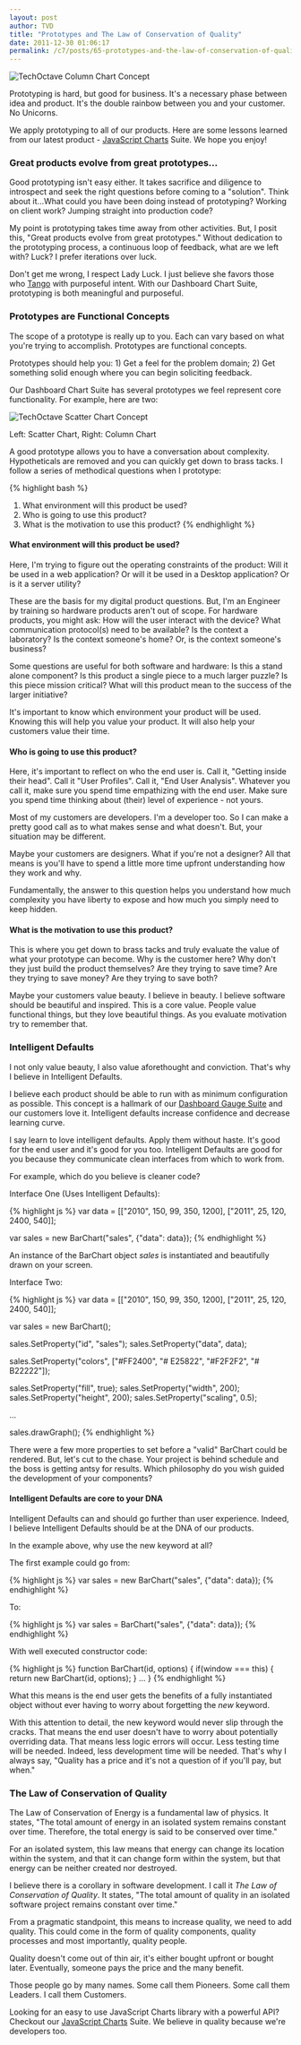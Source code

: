 ```yaml
---
layout: post
author: TVD
title: "Prototypes and The Law of Conservation of Quality"
date: 2011-12-30 01:06:17
permalink: /c7/posts/65-prototypes-and-the-law-of-conservation-of-quality
---
```


<img src="https://techoctave.com/c7/static/column-chart-concept.png" alt="TechOctave Column Chart Concept"/>

Prototyping is hard, but good for business. It's a necessary phase between idea and product. It's the double rainbow between you and your customer. No Unicorns.

We apply prototyping to all of our products. Here are some lessons learned from our latest product - [JavaScript Charts][1] Suite. We hope you enjoy!


### Great products evolve from great prototypes...

Good prototyping isn't easy either. It takes sacrifice and diligence to introspect and seek the right questions before coming to a "solution". Think about it...What could you have been doing instead of prototyping? Working on client work? Jumping straight into production code?

My point is prototyping takes time away from other activities. But, I posit this, "Great products evolve from great prototypes." Without dedication to the prototyping process, a continuous loop of feedback, what are we left with? Luck? I prefer iterations over luck.

Don't get me wrong, I respect Lady Luck. I just believe she favors those who [Tango][2] with purposeful intent. With our Dashboard Chart Suite, prototyping is both meaningful and purposeful.

### Prototypes are Functional Concepts

The scope of a prototype is really up to you. Each can vary based on what you're trying to accomplish. Prototypes are functional concepts.

Prototypes should help you: 1) Get a feel for the problem domain; 2) Get something solid enough where you can begin soliciting feedback.

Our Dashboard Chart Suite has several prototypes we feel represent core functionality. For example, here are two:

<img src="https://techoctave.com/c7/static/scatter-chart-concept.png" alt="TechOctave Scatter Chart Concept"/>

Left: Scatter Chart, Right: Column Chart

A good prototype allows you to have a conversation about complexity. Hypotheticals are removed and you can quickly get down to brass tacks. I follow a series of methodical questions when I prototype:

{% highlight bash %}
1. What environment will this product be used? 
2. Who is going to use this product?
3. What is the motivation to use this product?
{% endhighlight %}

#### What environment will this product be used?

Here, I'm trying to figure out the operating constraints of the product: Will it be used in a web application? Or will it be used in a Desktop application? Or is it a server utility?

These are the basis for my digital product questions. But, I'm an Engineer by training so hardware products aren't out of scope. For hardware products, you might ask: How will the user interact with the device? What communication protocol(s) need to be available? Is the context a laboratory? Is the context someone's home? Or, is the context someone's business?

Some questions are useful for both software and hardware: Is this a stand alone component? Is this product a single piece to a much larger puzzle? Is this piece mission critical? What will this product mean to the success of the larger initiative?

It's important to know which environment your product will be used. Knowing this will help you value your product. It will also help your customers value their time.

#### Who is going to use this product?

Here, it's important to reflect on who the end user is. Call it, "Getting inside their head". Call it "User Profiles". Call it, "End User Analysis". Whatever you call it, make sure you spend time empathizing with the end user. Make sure you spend time thinking about (their) level of experience - not yours.

Most of my customers are developers. I'm a developer too. So I can make a pretty good call as to what makes sense and what doesn't. But, your situation may be different.

Maybe your customers are designers. What if you're not a designer? All that means is you'll have to spend a little more time upfront understanding how they work and why.

Fundamentally, the answer to this question helps you understand how much complexity you have liberty to expose and how much you simply need to keep hidden.

#### What is the motivation to use this product?

This is where you get down to brass tacks and truly evaluate the value of what your prototype can become. Why is the customer here? Why don't they just build the product themselves? Are they trying to save time? Are they trying to save money? Are they trying to save both?

Maybe your customers value beauty. I believe in beauty. I believe software should be beautiful and inspired. This is a core value. People value functional things, but they love beautiful things. As you evaluate motivation try to remember that.

### Intelligent Defaults

I not only value beauty, I also value aforethought and conviction. That's why I believe in Intelligent Defaults.

I believe each product should be able to run with as minimum configuration as possible. This concept is a hallmark of our [Dashboard Gauge Suite][3] and our customers love it. Intelligent defaults increase confidence and decrease learning curve.

I say learn to love intelligent defaults. Apply them without haste. It's good for the end user and it's good for you too. Intelligent Defaults are good for you because they communicate clean interfaces from which to work from.

For example, which do you believe is cleaner code?

Interface One (Uses Intelligent Defaults):

{% highlight js %}
var data = [["2010", 150, 99, 350, 1200],
            ["2011", 25, 120, 2400, 540]];

var sales = new BarChart("sales", {"data": data});
{% endhighlight %}

An instance of the BarChart object *sales* is instantiated and beautifully drawn on your screen.

Interface Two:

{% highlight js %}
var data = [["2010", 150, 99, 350, 1200],
            ["2011", 25, 120, 2400, 540]];

var sales = new BarChart();

sales.SetProperty("id", "sales");
sales.SetProperty("data", data);

sales.SetProperty("colors", ["#FF2400", "# E25822", "#F2F2F2", "# B22222"]);

sales.SetProperty("fill", true);
sales.SetProperty("width", 200);
sales.SetProperty("height", 200);
sales.SetProperty("scaling", 0.5);

...

sales.drawGraph();
{% endhighlight %}

There were a few more properties to set before a "valid" BarChart could be rendered. But, let's cut to the chase. Your project is behind schedule and the boss is getting antsy for results. Which philosophy do you wish guided the development of your components?

#### Intelligent Defaults are core to your DNA

Intelligent Defaults can and should go further than user experience. Indeed, I believe Intelligent Defaults should be at the DNA of our products.

In the example above, why use the new keyword at all?

The first example could go from:

{% highlight js %}
var sales = new BarChart("sales", {"data": data});
{% endhighlight %}

To:

{% highlight js %}
var sales = BarChart("sales", {"data": data});
{% endhighlight %}

With well executed constructor code:

{% highlight js %}
function BarChart(id, options) {
   if(window === this) {
      return new BarChart(id, options);
   }
   ...
}
{% endhighlight %}

What this means is the end user gets the benefits of a fully instantiated object without ever having to worry about forgetting the *new* keyword.

With this attention to detail, the new keyword would never slip through the cracks. That means the end user doesn't have to worry about potentially overriding data. That means less logic errors will occur. Less testing time will be needed. Indeed, less development time will be needed. That's why I always say, "Quality has a price and it's not a question of if you'll pay, but when."

### The Law of Conservation of Quality

The Law of Conservation of Energy is a fundamental law of physics. It states, "The total amount of energy in an isolated system remains constant over time. Therefore, the total energy is said to be conserved over time."

For an isolated system, this law means that energy can change its location within the system, and that it can change form within the system, but that energy can be neither created nor destroyed.

I believe there is a corollary in software development. I call it *The Law of Conservation of Quality*. It states, "The total amount of quality in an isolated software project remains constant over time."

From a pragmatic standpoint, this means to increase quality, we need to add quality. This could come in the form of quality components, quality processes and most importantly, quality people.

Quality doesn't come out of thin air, it's either bought upfront or bought later. Eventually, someone pays the price and the many benefit.

Those people go by many names. Some call them Pioneers. Some call them Leaders. I call them Customers.

Looking for an easy to use JavaScript Charts library with a powerful API? Checkout our [JavaScript Charts][4] Suite. We believe in quality because we're developers too.


  [1]: http://techoctave.com/charts
  [2]: https://techoctave.com/c7/posts/63-libertango
  [3]: http://techoctave.com/gauges
  [4]: http://techoctave.com/charts 
